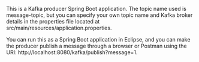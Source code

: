 This is a Kafka producer Spring Boot application. The topic name used is message-topic, but you can specify your own topic name and Kafka broker details in the properties file located at src/main/resources/application.properties.

You can run this as a Spring Boot application in Eclipse, and you can make the producer publish a message through a browser or Postman using the URI: http://localhost:8080/kafka/publish?message=1.
